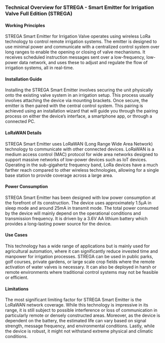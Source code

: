 ### Technical Overview for STREGA - Smart Emitter for Irrigation Valve Full Edition (STREGA)

#### Working Principles
STREGA Smart Emitter for Irrigation Valve operates using wireless LoRa technology to control remote irrigation systems. The emitter is designed to use minimal power and communicate with a centralized control system over long ranges to enable the opening or closing of valve mechanisms. It receives scheduled instruction messages sent over a low-frequency, low-power data network, and uses these to adjust and regulate the flow of irrigation systems, all in real-time.

#### Installation Guide
Installing the STREGA Smart Emitter involves securing the unit physically onto the existing valve system in an irrigation setup. This process usually involves attaching the device via mounting brackets. Once secure, the emitter is then paired with the central control system. This pairing is achieved using an installation wizard that will guide you through the pairing process on either the device’s interface, a smartphone app, or through a connected PC. 

#### LoRaWAN Details
STREGA Smart Emitter uses LoRaWAN (Long Range Wide Area Network) technology to communicate with other connected devices. LoRaWAN is a medium access control (MAC) protocol for wide area networks designed to support massive networks of low-power devices such as IoT devices. Operating in the sub-gigahertz frequency band, LoRa devices have a much farther reach compared to other wireless technologies, allowing for a single base station to provide coverage across a large area.

#### Power Consumption
STREGA Smart Emitter has been designed with low power consumption at the forefront of its construction. The device uses approximately 1.5µA in sleep mode and around 25mA in transmit mode. The total power consumed by the device will mainly depend on the operational conditions and transmission frequency. It is driven by a 3.6V AA lithium battery which provides a long-lasting power source for the device.

#### Use Cases
This technology has a wide range of applications but is mainly used for agricultural automation, where it can significantly reduce invested time and manpower for irrigation processes. STREGA can be used in public parks, golf courses, private gardens, or large scale crop fields where the remote activation of water valves is necessary. It can also be deployed in harsh or remote environments where traditional control systems may not be feasible or efficient.

#### Limitations
The most significant limiting factor for STREGA Smart Emitter is the LoRaWAN network coverage. While this technology is impressive in its range, it is still subject to possible interference or loss of communication in particularly remote or densely constructed areas. Moreover, as the device is dependent on the battery, the estimated life can vary based on signal strength, message frequency, and environmental conditions. Lastly, while the device is robust, it might not withstand extreme physical and climatic conditions.
